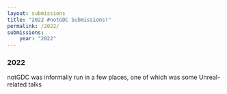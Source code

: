 ```yaml
---
layout: submissions
title: "2022 #notGDC Submissions!"
permalink: /2022/
submissions:
    year: "2022"
---
```


### 2022

notGDC was informally run in a few places, one of which was some Unreal-related talks